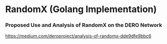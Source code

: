 # RandomX (Golang Implementation)
### Proposed Use and Analysis of RandomX on the DERO Network



https://medium.com/deroproject/analysis-of-randomx-dde9dfe9bbc6



